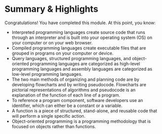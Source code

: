 # Summary & Highlights

Congratulations! You have completed this module. At this point, you know: 

- Interpreted programming languages create source code that runs through an interpreter and is built into your operating system (OS) on your computer or on your web browser. 
- Compiled programming languages create executable files that are grouped in programs on your computer or device.  
- Query languages, structured programming languages, and object-oriented programming languages are categorized as high-level programming languages and assembly languages are categorized as low-level programming languages.  
- The two main methods of organizing and planning code are by developing flowcharts and by writing pseudocode. Flowcharts are pictorial representations of algorithms and pseudocode is an explanation of the function of each line of a program. 
- To reference a program component, software developers use an identifier, which can either be a constant or a variable.  
- A function is a piece of structured, stand-alone, and reusable code that will perform a single specific action.  
- Object-oriented programming is a programming methodology that is focused on objects rather than functions.  